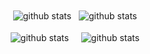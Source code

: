 

<!--
# Nirjhar 🔭 
![a building](https://github.com/zackkrida/zackkrida/raw/master/44650035.jpg)
**nirjhar-debnath/nirjhar-debnath** is a ✨ _special_ ✨ repository because its `README.md` (this file) appears on your GitHub profile.

Here are some ideas to get you started:

- I’m currently working on ...
- 🌱 I’m currently learning ...
- 👯 I’m looking to collaborate on ...
- 🤔 I’m looking for help with ...
- 💬 Ask me about ...
- 📫 How to reach me: ...
- 😄 Pronouns: ...
- ⚡ Fun fact: ...
-->

<div align='center'>
    <img align="center"  src="https://github-readme-stats.vercel.app/api/top-langs/?username=nirjhar-debnath&hide=html,jupyter notebook&langs_count=3&bg_color=071A2C&icon_color=4194FD&show_icons=true&count_private=true&theme=tokyonight&line_height=27&text_color=FFFFFF&hide_border=true&border_radius=10" alt="github stats"/>&nbsp;&nbsp;
    <img align="center" src="https://github-readme-stats.vercel.app/api?username=nirjhar-debnath&bg_color=071A2C&icon_color=4194FD&show_icons=true&count_private=true&theme=tokyonight&line_height=27&text_color=FFFFFF&hide_border=true&border_radius=10" alt="github stats"/>
</div>
<br/>
<div align='center'>
    <img align="center" src="https://github-readme-stats.vercel.app/api/pin/?username=nirjhar-debnath&repo=Starwars&bg_color=071A2C&icon_color=4194FD&show_icons=true&count_private=true&theme=tokyonight&line_height=27&text_color=FFFFFF&hide_border=true&border_radius=10" alt="github stats"/>&nbsp;&nbsp;&nbsp;&nbsp;
    <img align="center" src="https://github-readme-stats.vercel.app/api/pin/?username=nirjhar-debnath&repo=Major-FakeNews&bg_color=071A2C&icon_color=4194FD&show_icons=true&count_private=true&theme=tokyonight&line_height=27&text_color=FFFFFF&hide_border=true&border_radius=10" alt="github stats"/>
</div>

